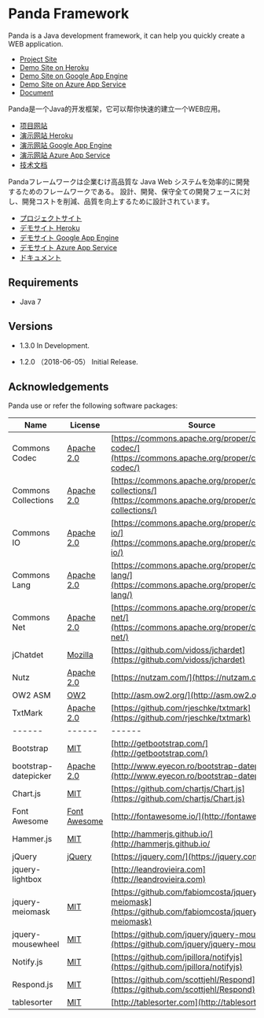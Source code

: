  Panda Framework
=================


Panda is a Java development framework, it can help you quickly create a WEB application.

 - [Project Site](https://pandafw.github.io/panda)
 - [Demo Site on Heroku](https://pandademo.herokuapp.com)
 - [Demo Site on Google App Engine](https://panda-demo.appspot.com)
 - [Demo Site on Azure App Service](https://panda-demo.azurewebsites.net)
 - [Document](index_en.md)



Panda是一个Java的开发框架，它可以帮你快速的建立一个WEB应用。

 - [项目网站](https://pandafw.github.io/panda)
 - [演示网站 Heroku](https://pandademo.herokuapp.com)
 - [演示网站 Google App Engine](https://panda-demo.appspot.com)
 - [演示网站 Azure App Service](https://panda-demo.azurewebsites.net)
 - [技术文档](index_zh.md)



Pandaフレームワークは企業むけ高品質な Java Web システムを効率的に開発するためのフレームワークである。
設計、開発、保守全ての開発フェースに対し、開発コストを削減、品質を向上するために設計されています。

 - [プロジェクトサイト](https://pandafw.github.io/panda)
 - [デモサイト Heroku](https://pandademo.herokuapp.com)
 - [デモサイト Google App Engine](https://panda-demo.appspot.com)
 - [デモサイト Azure App Service](https://panda-demo.azurewebsites.net)
 - [ドキュメント](index_ja.md)


## Requirements
 - Java 7


## Versions
 - 1.3.0
   In Development.

 - 1.2.0 （2018-06-05）
   Initial Release.



Acknowledgements
----------------

Panda use or refer the following software packages:

| Name                    | License                                                       | Source                                                 |
|-------------------------|---------------------------------------------------------------|--------------------------------------------------------|
| Commons Codec           | [Apache 2.0](http://www.apache.org/licenses/LICENSE-2.0)      | [https://commons.apache.org/proper/commons-codec/](https://commons.apache.org/proper/commons-codec/) |
| Commons Collections     | [Apache 2.0](http://www.apache.org/licenses/LICENSE-2.0)      | [https://commons.apache.org/proper/commons-collections/](https://commons.apache.org/proper/commons-collections/) |
| Commons IO              | [Apache 2.0](http://www.apache.org/licenses/LICENSE-2.0)      | [https://commons.apache.org/proper/commons-io/](https://commons.apache.org/proper/commons-io/) |
| Commons Lang            | [Apache 2.0](http://www.apache.org/licenses/LICENSE-2.0)      | [https://commons.apache.org/proper/commons-lang/](https://commons.apache.org/proper/commons-lang/) |
| Commons Net             | [Apache 2.0](http://www.apache.org/licenses/LICENSE-2.0)      | [https://commons.apache.org/proper/commons-net/](https://commons.apache.org/proper/commons-net/) |
| jChatdet                | [Mozilla](https://www.mozilla.org/en-US/MPL/)                 | [https://github.com/vidoss/jchardet](https://github.com/vidoss/jchardet) |
| Nutz                    | [Apache 2.0](http://www.apache.org/licenses/LICENSE-2.0)      | [https://nutzam.com/](https://nutzam.com/)             |
| OW2 ASM                 | [OW2](http://asm.ow2.org/license.html)                        | [http://asm.ow2.org/](http://asm.ow2.org/)             |
| TxtMark                 | [Apache 2.0](http://www.apache.org/licenses/LICENSE-2.0)      | [https://github.com/rjeschke/txtmark](https://github.com/rjeschke/txtmark)                    |
| ------                  | ------                                                        | ------                                                 |
| Bootstrap               | [MIT](https://opensource.org/licenses/MIT)                    | [http://getbootstrap.com/](http://getbootstrap.com/)   |
| bootstrap-datepicker    | [Apache 2.0](http://www.apache.org/licenses/LICENSE-2.0)      | [http://www.eyecon.ro/bootstrap-datepicker/](http://www.eyecon.ro/bootstrap-datepicker/) |
| Chart.js                | [MIT](https://opensource.org/licenses/MIT)                    | [https://github.com/chartjs/Chart.js](https://github.com/chartjs/Chart.js) |
| Font Awesome            | [Font Awesome](http://fontawesome.io/license/)                | [http://fontawesome.io/](http://fontawesome.io/)       |
| Hammer.js               | [MIT](https://opensource.org/licenses/MIT)                    | [http://hammerjs.github.io/](http://hammerjs.github.io/ |
| jQuery                  | [jQuery](https://jquery.org/license/)                         | [https://jquery.com/](https://jquery.com/              |
| jquery-lightbox         |                                                               | [http://leandrovieira.com](http://leandrovieira.com)   |
| jquery-meiomask         | [MIT](https://opensource.org/licenses/MIT)                    | [https://github.com/fabiomcosta/jquery-meiomask](https://github.com/fabiomcosta/jquery-meiomask) |
| jquery-mousewheel       | [MIT](https://opensource.org/licenses/MIT)                    | [https://github.com/jquery/jquery-mousewheel](https://github.com/jquery/jquery-mousewheel) |
| Notify.js               | [MIT](https://opensource.org/licenses/MIT)                    | [https://github.com/jpillora/notifyjs](https://github.com/jpillora/notifyjs) |
| Respond.js              | [MIT](https://opensource.org/licenses/MIT)                    | [https://github.com/scottjehl/Respond](https://github.com/scottjehl/Respond) |
| tablesorter             | [MIT](https://opensource.org/licenses/MIT)                    | [http://tablesorter.com](http://tablesorter.com)       |
